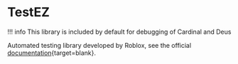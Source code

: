 # TestEZ

!!! info
    This library is included by default for debugging of Cardinal and Deus

Automated testing library developed by Roblox, see the official [documentation](https://roblox.github.io/testez//){target=blank}.